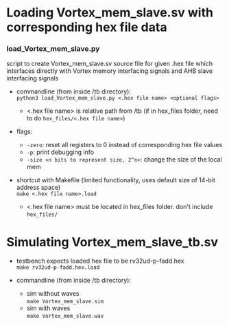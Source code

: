 # Loading Vortex_mem_slave.sv with corresponding hex file data

### load_Vortex_mem_slave.py
script to create Vortex_mem_slave.sv source file for given .hex file which interfaces directly with Vortex memory interfacing signals and AHB slave interfacing signals

- commandline (from inside /tb directory):  
``python3 load_Vortex_mem_slave.py <.hex file name> <optional flags>``  
  - <.hex file name> is relative path from /tb (if in hex_files folder, need to do ``hex_files/<.hex file name>``)

- flags:  
  - ``-zero``: reset all registers to 0 instead of corresponding hex file values
  - ``-p``: print debugging info
  - ``-size <n bits to represent size, 2^n>``: change the size of the local mem
  
- shortcut with Makefile (limited functionality, uses default size of 14-bit address space)  
``make <.hex file name>.load``
  - <.hex file name> must be located in hex_files folder. don't include ``hex_files/``

# Simulating Vortex_mem_slave_tb.sv
- testbench expects loaded hex file to be rv32ud-p-fadd.hex  
  ``make rv32ud-p-fadd.hex.load``  

- commandline (from inside /tb directory):
  - sim without waves  
  ``make Vortex_mem_slave.sim``
  - sim with waves  
  ``make Vortex_mem_slave.wav``
